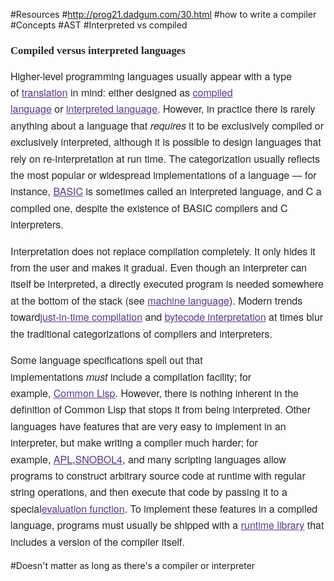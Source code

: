 #Resources
#http://prog21.dadgum.com/30.html
#how to write a compiler
#Concepts
#AST
#Interpreted vs compiled
<h3 class="in-block" style="margin-top: 0px; margin-bottom: 0px; padding: 0.5em 0px; border: 0px; font-stretch: inherit; font-size: 1.2em; line-height: 1.3; font-family: 'Linux Libertine', Georgia, Times, serif; vertical-align: baseline; word-wrap: break-word; word-break: break-word; display: table; color: rgb(37, 37, 37); background-image: none; background-attachment: initial; background-size: initial; background-origin: initial; background-clip: initial; background-position: initial; background-repeat: initial;"><span class="mw-headline" id="Compiled_versus_interpreted_languages" style="margin: 0px; padding: 0px; border: 0px; font-style: inherit; font-variant: inherit; font-weight: inherit; font-stretch: inherit; font-size: inherit; line-height: inherit; font-family: inherit; vertical-align: middle; display: table-cell; width: 643px; background: none;">Compiled versus interpreted languages</span><span style="margin: 0px; padding: 0px; border: 0px; font-style: inherit; font-variant: inherit; font-weight: inherit; font-stretch: inherit; font-size: inherit; line-height: inherit; font-family: inherit; vertical-align: middle; display: table-cell; background: none;"><a href="https://en.m.wikipedia.org/wiki/Compilers#/editor/6" title="Edit section: Compiled versus interpreted languages" data-section="6" class="mw-ui-icon mw-ui-icon-element mw-ui-icon-edit-enabled edit-page icon-32px" style="margin-right: 0px; margin-bottom: 0px; margin-left: 0px; padding: 0px; border: 0px; font-style: inherit; font-variant: inherit; font-weight: inherit; font-stretch: inherit; font-size: 0.833333em; line-height: inherit; font-family: inherit; text-decoration: none; color: rgb(90, 54, 150); position: relative; min-height: 1.5em; min-width: 3.5em; text-indent: -999px; overflow: hidden; width: 3.5em; max-width: 3.5em; display: inline-block; background-attachment: initial; background-color: initial; background-size: initial; background-origin: initial; background-clip: initial; background-position: initial; background-repeat: initial;" target="_blank">Edit</a></span></h3><p style="margin-top: 0.5em; margin-bottom: 1em; padding: 0px; border: 0px; font-stretch: inherit; font-size: 16px; line-height: 26.4px; font-family: 'Helvetica Neue', Helvetica, 'Nimbus Sans L', Arial, 'Liberation Sans', sans-serif; vertical-align: baseline; color: rgb(37, 37, 37); background-image: none; background-attachment: initial; background-size: initial; background-origin: initial; background-clip: initial; background-position: initial; background-repeat: initial;">Higher-level programming languages usually appear with a type of&nbsp;<a href="https://en.m.wikipedia.org/wiki/Translator_(computing)" title="Translator (computing)" style="margin: 0px; padding: 0px; border: 0px; font-style: inherit; font-variant: inherit; font-weight: inherit; font-stretch: inherit; font-size: inherit; line-height: inherit; font-family: inherit; vertical-align: baseline; color: rgb(90, 54, 150); background: none;" target="_blank">translation</a>&nbsp;in mind: either designed as&nbsp;<a href="https://en.m.wikipedia.org/wiki/Compiled_language" title="Compiled language" style="margin: 0px; padding: 0px; border: 0px; font-style: inherit; font-variant: inherit; font-weight: inherit; font-stretch: inherit; font-size: inherit; line-height: inherit; font-family: inherit; vertical-align: baseline; color: rgb(90, 54, 150); background: none;" target="_blank">compiled language</a>&nbsp;or&nbsp;<a href="https://en.m.wikipedia.org/wiki/Interpreted_language" title="Interpreted language" style="margin: 0px; padding: 0px; border: 0px; font-style: inherit; font-variant: inherit; font-weight: inherit; font-stretch: inherit; font-size: inherit; line-height: inherit; font-family: inherit; vertical-align: baseline; color: rgb(90, 54, 150); background: none;" target="_blank">interpreted language</a>. However, in practice there is rarely anything about a language that&nbsp;<i style="margin: 0px; padding: 0px; border: 0px; font-variant: inherit; font-weight: inherit; font-stretch: inherit; font-size: inherit; line-height: inherit; font-family: inherit; vertical-align: baseline; background: none;">requires</i>&nbsp;it to be exclusively compiled or exclusively interpreted, although it is possible to design languages that rely on re-interpretation at run time. The categorization usually reflects the most popular or widespread implementations of a language — for instance,&nbsp;<a href="https://en.m.wikipedia.org/wiki/BASIC" title="BASIC" style="margin: 0px; padding: 0px; border: 0px; font-style: inherit; font-variant: inherit; font-weight: inherit; font-stretch: inherit; font-size: inherit; line-height: inherit; font-family: inherit; vertical-align: baseline; color: rgb(90, 54, 150); background: none;" target="_blank">BASIC</a>&nbsp;is sometimes called an interpreted language, and C a compiled one, despite the existence of BASIC compilers and C interpreters.</p><p style="margin-top: 0.5em; margin-bottom: 1em; padding: 0px; border: 0px; font-stretch: inherit; font-size: 16px; line-height: 26.4px; font-family: 'Helvetica Neue', Helvetica, 'Nimbus Sans L', Arial, 'Liberation Sans', sans-serif; vertical-align: baseline; color: rgb(37, 37, 37); background-image: none; background-attachment: initial; background-size: initial; background-origin: initial; background-clip: initial; background-position: initial; background-repeat: initial;">Interpretation does not replace compilation completely. It only hides it from the user and makes it gradual. Even though an interpreter can itself be interpreted, a directly executed program is needed somewhere at the bottom of the stack (see&nbsp;<a href="https://en.m.wikipedia.org/wiki/Machine_language" title="Machine language" class="mw-redirect" style="margin: 0px; padding: 0px; border: 0px; font-style: inherit; font-variant: inherit; font-weight: inherit; font-stretch: inherit; font-size: inherit; line-height: inherit; font-family: inherit; vertical-align: baseline; color: rgb(90, 54, 150); background: none;" target="_blank">machine language</a>). Modern trends toward<a href="https://en.m.wikipedia.org/wiki/Just-in-time_compilation" title="Just-in-time compilation" style="margin: 0px; padding: 0px; border: 0px; font-style: inherit; font-variant: inherit; font-weight: inherit; font-stretch: inherit; font-size: inherit; line-height: inherit; font-family: inherit; vertical-align: baseline; color: rgb(90, 54, 150); background: none;" target="_blank">just-in-time compilation</a>&nbsp;and&nbsp;<a href="https://en.m.wikipedia.org/wiki/Bytecode" title="Bytecode" style="margin: 0px; padding: 0px; border: 0px; font-style: inherit; font-variant: inherit; font-weight: inherit; font-stretch: inherit; font-size: inherit; line-height: inherit; font-family: inherit; vertical-align: baseline; color: rgb(90, 54, 150); background: none;" target="_blank">bytecode interpretation</a>&nbsp;at times blur the traditional categorizations of compilers and interpreters.</p><p style="margin-top: 0.5em; margin-bottom: 1em; padding: 0px; border: 0px; font-stretch: inherit; font-size: 16px; line-height: 26.4px; font-family: 'Helvetica Neue', Helvetica, 'Nimbus Sans L', Arial, 'Liberation Sans', sans-serif; vertical-align: baseline; color: rgb(37, 37, 37); background-image: none; background-attachment: initial; background-size: initial; background-origin: initial; background-clip: initial; background-position: initial; background-repeat: initial;">Some language specifications spell out that implementations&nbsp;<i style="margin: 0px; padding: 0px; border: 0px; font-variant: inherit; font-weight: inherit; font-stretch: inherit; font-size: inherit; line-height: inherit; font-family: inherit; vertical-align: baseline; background: none;">must</i>&nbsp;include a compilation facility; for example,&nbsp;<a href="https://en.m.wikipedia.org/wiki/Common_Lisp" title="Common Lisp" style="margin: 0px; padding: 0px; border: 0px; font-style: inherit; font-variant: inherit; font-weight: inherit; font-stretch: inherit; font-size: inherit; line-height: inherit; font-family: inherit; vertical-align: baseline; color: rgb(90, 54, 150); background: none;" target="_blank">Common Lisp</a>. However, there is nothing inherent in the definition of Common Lisp that stops it from being interpreted. Other languages have features that are very easy to implement in an interpreter, but make writing a compiler much harder; for example,&nbsp;<a href="https://en.m.wikipedia.org/wiki/APL_(programming_language)" title="APL (programming language)" style="margin: 0px; padding: 0px; border: 0px; font-style: inherit; font-variant: inherit; font-weight: inherit; font-stretch: inherit; font-size: inherit; line-height: inherit; font-family: inherit; vertical-align: baseline; color: rgb(90, 54, 150); background: none;" target="_blank">APL</a>,<a href="https://en.m.wikipedia.org/wiki/SNOBOL4" title="SNOBOL4" class="mw-redirect" style="margin: 0px; padding: 0px; border: 0px; font-style: inherit; font-variant: inherit; font-weight: inherit; font-stretch: inherit; font-size: inherit; line-height: inherit; font-family: inherit; vertical-align: baseline; color: rgb(90, 54, 150); background: none;" target="_blank">SNOBOL4</a>, and many scripting languages allow programs to construct arbitrary source code at runtime with regular string operations, and then execute that code by passing it to a special<a href="https://en.m.wikipedia.org/wiki/Eval" title="Eval" style="margin: 0px; padding: 0px; border: 0px; font-style: inherit; font-variant: inherit; font-weight: inherit; font-stretch: inherit; font-size: inherit; line-height: inherit; font-family: inherit; vertical-align: baseline; color: rgb(90, 54, 150); background: none;" target="_blank">evaluation function</a>. To implement these features in a compiled language, programs must usually be shipped with a&nbsp;<a href="https://en.m.wikipedia.org/wiki/Runtime_library" title="Runtime library" style="margin: 0px; padding: 0px; border: 0px; font-style: inherit; font-variant: inherit; font-weight: inherit; font-stretch: inherit; font-size: inherit; line-height: inherit; font-family: inherit; vertical-align: baseline; color: rgb(90, 54, 150); background: none;" target="_blank">runtime library</a>&nbsp;that includes a version of the compiler itself.</p>
#Doesn't matter as long as  there's a compiler or interpreter
